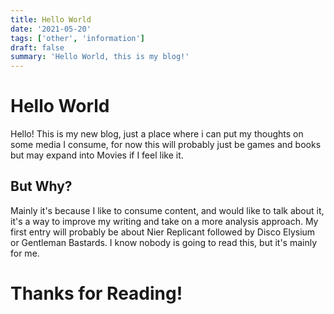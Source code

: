 ```yaml
---
title: Hello World
date: '2021-05-20'
tags: ['other', 'information']
draft: false
summary: 'Hello World, this is my blog!'
---
```


# Hello World

Hello! This is my new blog, just a place where i can put my thoughts on some media I consume, for now this will probably just be games and books
but may expand into Movies if I feel like it. 

## But Why?
Mainly it's because I like to consume content, and would like to talk about it, it's a way to improve my writing and take on a more analysis approach. 
My first entry will probably be about Nier Replicant followed by Disco Elysium or Gentleman Bastards.
I know nobody is going to read this, but it's mainly for me.

# Thanks for Reading!

